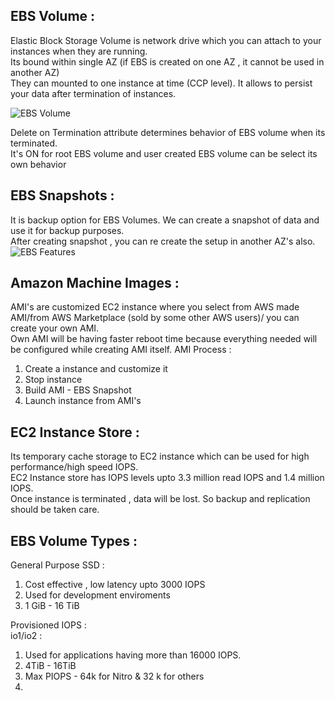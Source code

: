 ## EBS Volume :
  Elastic Block Storage Volume is network drive which you can attach to your instances when they are running.<br>
  Its bound within single AZ (if EBS is created on one AZ , it cannot be used in another AZ)<br>
  They can mounted to one instance at time (CCP level). It allows to persist your data after termination of instances.<br>

![EBS Volume]()

Delete on Termination attribute determines behavior of EBS volume when its terminated.<br>
It's ON for root EBS volume and user created EBS volume can be select its own behavior<br> 

## EBS Snapshots :
It is backup option for EBS Volumes. We can create a snapshot of data and use it for backup purposes.<br>
After creating snapshot , you can re create the setup in another AZ's also.<br>
![EBS Features]()

## Amazon Machine Images :
AMI's are customized EC2 instance where you select from AWS made AMI/from AWS Marketplace (sold by some other AWS users)/ you can create your own AMI.<br>
Own AMI will be having faster reboot time because everything needed will be configured while creating AMI itself.
AMI Process :
1. Create a instance and customize it
2. Stop instance
3. Build AMI - EBS Snapshot
4. Launch instance from AMI's

## EC2 Instance Store :
Its temporary cache storage to EC2 instance which can be used for high performance/high speed IOPS.<br>
EC2 Instance store has IOPS levels upto 3.3 million read IOPS and 1.4 million IOPS.<br>
Once instance is terminated , data will be lost. So backup and replication should be taken care.<br>

## EBS Volume Types :
General Purpose SSD :
1. Cost effective , low latency upto 3000 IOPS
2. Used for development enviroments
3. 1 GiB - 16 TiB

Provisioned IOPS :<br>
io1/io2 : 
1. Used for applications having more than 16000 IOPS.
2. 4TiB - 16TiB
3. Max PIOPS - 64k for Nitro & 32 k for others
4.  

